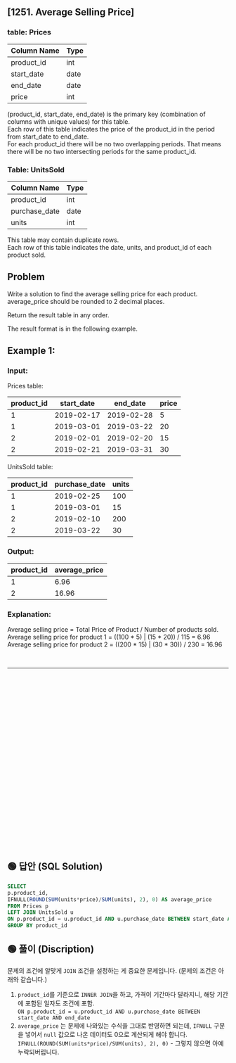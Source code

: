 
## [1251. Average Selling Price]

### table: Prices


| Column Name   | Type    |
|---------------|---------|
| product_id    | int     |
| start_date    | date    |
| end_date      | date    |
| price         | int     |

(product_id, start_date, end_date) is the primary key (combination of columns with unique values) for this table.  
Each row of this table indicates the price of the product_id in the period from start_date to end_date.  
For each product_id there will be no two overlapping periods. That means there will be no two intersecting periods for the same product_id.  
 

### Table: UnitsSold


| Column Name   | Type    |
|---------------|---------|
| product_id    | int     |
| purchase_date | date    |
| units         | int     |

This table may contain duplicate rows.  
Each row of this table indicates the date, units, and product_id of each product sold.   
 
## Problem

Write a solution to find the average selling price for each product.  
average_price should be rounded to 2 decimal places.  

Return the result table in any order.  

The result format is in the following example.  

 

## Example 1:

### Input: 

Prices table:


| product_id | start_date | end_date   | price  |
|------------|------------|------------|--------|
| 1          | 2019-02-17 | 2019-02-28 | 5      |
| 1          | 2019-03-01 | 2019-03-22 | 20     |
| 2          | 2019-02-01 | 2019-02-20 | 15     |
| 2          | 2019-02-21 | 2019-03-31 | 30     |

UnitsSold table:


| product_id | purchase_date | units |
|------------|---------------|-------|
| 1          | 2019-02-25    | 100   |
| 1          | 2019-03-01    | 15    |
| 2          | 2019-02-10    | 200   |
| 2          | 2019-03-22    | 30    |

### Output: 

| product_id | average_price |
|------------|---------------|
| 1          | 6.96          |
| 2          | 16.96         |

### Explanation: 

Average selling price = Total Price of Product / Number of products sold.  
Average selling price for product 1 = ((100 * 5) | (15 * 20)) / 115 = 6.96  
Average selling price for product 2 = ((200 * 15) | (30 * 30)) / 230 = 16.96  


<br/>

---

<br/>
<br/>
<br/>
<br/>
<br/>
<br/>
<br/>
<br/>
<br/>
<br/>
<br/>
<br/>
<br/>
<br/>
<br/>
<br/>
<br/>
<br/>
<br/>
<br/>
<br/>
<br/>
<br/>

## 🟢 답안 (SQL Solution)

```sql
SELECT 
p.product_id, 
IFNULL(ROUND(SUM(units*price)/SUM(units), 2), 0) AS average_price
FROM Prices p 
LEFT JOIN UnitsSold u
ON p.product_id = u.product_id AND u.purchase_date BETWEEN start_date AND end_date
GROUP BY product_id
```

## 🟢 풀이 (Discription)
문제의 조건에 알맞게 `JOIN` 조건을 설정하는 게 중요한 문제입니다. (문제의 조건은 아래와 같습니다.)  

1. `product_id`를 기준으로 `INNER JOIN`을 하고, 가격이 기간마다 달라지니, 해당 기간에 포함된 일자도 조건에 포함.  
`ON p.product_id = u.product_id AND u.purchase_date BETWEEN start_date AND end_date`
2. `average_price` 는 문제에 나와있는 수식을 그대로 반영하면 되는데, `IFNULL` 구문을 넣어서 `null` 값으로 나온 데이터도 0으로 계산되게 해야 합니다.  
`IFNULL(ROUND(SUM(units*price)/SUM(units), 2), 0)` - 그렇지 않으면 아예 누락되버립니다.  